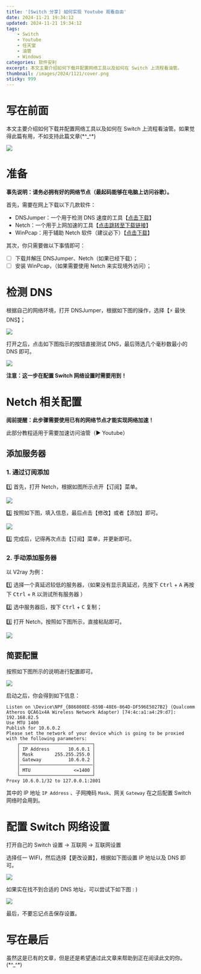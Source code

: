```yaml
---
title: '[Switch 分享] 如何实现 Youtube 观看自由'
date: 2024-11-21 19:34:12
updated: 2024-11-21 19:34:12
tags: 
    - Switch
    - Youtube
    - 任天堂
    - 油管
    - Windows
categories: 软件安利
excerpt: 本文主要介绍如何下载并配置网络工具以及如何在 Switch 上流程看油管。
thumbnail: /images/2024/1121/cover.png
sticky: 999
---
```


# 写在前面

本文主要介绍如何下载并配置网络工具以及如何在 Switch 上流程看油管。如果觉得此篇有用，不如支持此篇文章(\*^_^\*)

![](/images/2024/1121/cover.png)

# 准备

**事先说明：请务必拥有好的网络节点（最起码能够在电脑上访问谷歌）。**

首先，需要在网上下载以下几款软件：

- DNSJumper：一个用于检测 DNS 速度的工具【[点击下载](https://softdown.shwswl.cn/soft/DnsJumper22.zip)】
- Netch：一个用于上网加速的工具【[点击跳转至下载链接](https://github.com/NetchX/Netch/releases)】
- WinPcap：用于辅助 Netch 软件（建议必下）【[点击下载](https://www.winpcap.org/install/bin/WinPcap_4_1_3.exe)】

其次，你只需要做以下事情即可：

- [ ] 下载并解压 DNSJumper、Netch（如果已经下载）；
- [ ] 安装 WinPcap，（如果需要使用 Netch 来实现境外访问）；

# 检测 DNS

根据自己的网络环境，打开 DNSJumper，根据如下图的操作，选择【⚡ 最快 DNS】；

![](/images/2024/1121/1.PNG)

打开之后，点击如下图指示的按钮直接测试 DNS，最后筛选几个毫秒数最小的 DNS 即可。

![](/images/2024/1121/2.PNG)

**注意：这一步在配置 Switch 网络设置时需要用到！**

# Netch 相关配置

**阅前提醒：此步骤需要使用已有的网络节点才能实现网络加速！**

此部分教程适用于需要加速访问油管（▶ Youtube）

## 添加服务器

### 1. 通过订阅添加

1️⃣ 首先，打开 Netch，根据如图所示点开【订阅】菜单。

![](/images/2024/1121/3.PNG)

2️⃣ 按照如下图，填入信息，最后点击【修改】或者【添加】即可。

![](/images/2024/1121/4.PNG)

3️⃣ 完成后，记得再次点击【订阅】菜单，并更新即可。

### 2. 手动添加服务器

以 V2ray 为例：

1️⃣ 选择一个真延迟较低的服务器，（如果没有显示真延迟，先按下 <kbd>Ctrl</kbd> + <kbd>A</kbd> 再按下 <kbd>Ctrl</kbd> + <kbd>R</kbd> 以测试所有服务器 ）

2️⃣ 选中服务器后，按下 <kbd>Ctrl</kbd> + <kbd>C</kbd> 复制；

3️⃣ 打开 Netch，按照如下图所示，直接粘贴即可。

![](/images/2024/1121/6.PNG)

## 简要配置

按照如下图所示的说明进行配置即可。

![](/images/2024/1121/5.PNG)

启动之后，你会得到如下信息：

```
Listen on \Device\NPF_{B86808EE-659B-48E6-864D-DF596E5027B2} (Qualcomm Atheros QCA61x4A Wireless Network Adapter) [74:4c:a1:a4:29:d7]: 192.168.82.5
Use MTU 1400
Publish for 10.6.0.2
Please set the network of your device which is going to be proxied with the following parameters:
    ┌───────────────────────────┐
    │ IP Address       10.6.0.1 │
    │ Mask        255.255.255.0 │
    │ Gateway          10.6.0.2 │
    │───────────────────────────│
    │ MTU                <=1400 │
    └───────────────────────────┘
Proxy 10.6.0.1/32 to 127.0.0.1:2801
```

其中的 IP 地址 `IP Address` 、子网掩码 `Mask`、网关 `Gateway` 在之后配置 Switch 网络时会用到。

# 配置 Switch 网络设置

打开自己的 Switch 设置 → 互联网 → 互联网设置

选择任一 WIFI，然后选择【更改设置】，根据如下图设置 IP 地址以及 DNS 即可。

![](/images/2024/1121/7.jpg)

如果实在找不到合适的 DNS 地址，可以尝试下如下图 : )

![](/images/2024/1121/8.jpg)

最后，不要忘记点击保存设置。

# 写在最后

虽然这是已有的文章，但是还是希望通过此文章来帮助到正在阅读此文的你。(\*^_^\*)